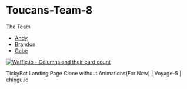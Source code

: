# Toucans-Team-8

The Team

* [Andy](https://github.com/abutler911)
* [Brandon](https://github.com/mbrandon32)
* [Gabe](https://github.com/TheSharpReport)

[![Waffle.io - Columns and their card count](https://badge.waffle.io/chingu-voyage5/Toucans-Team-8.png?columns=all)](https://waffle.io/chingu-voyage5/Toucans-Team-8?utm_source=badge)

TickyBot Landing Page Clone without Animations(For Now) | Voyage-5 | chingu.io
